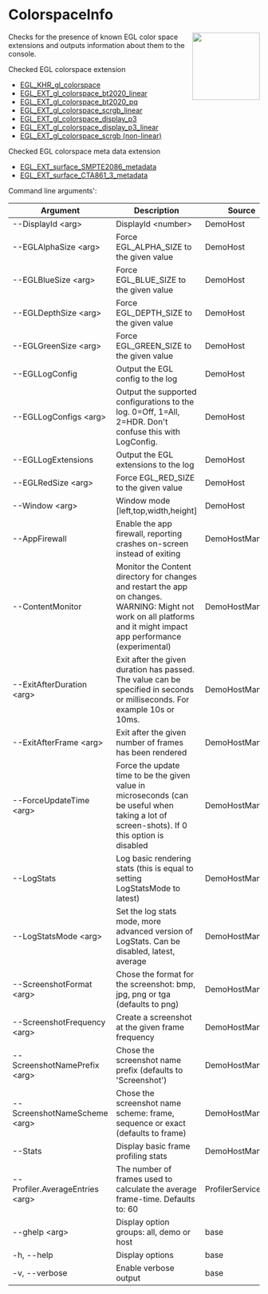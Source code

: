 <!-- #AG_DEMOAPP_HEADER_BEGIN# -->
# ColorspaceInfo
<img src="./Example.jpg" height="135px" style="float:right">

<!-- #AG_DEMOAPP_HEADER_END# -->
<!-- #AG_BRIEF_BEGIN# -->
Checks for the presence of known EGL color space extensions and outputs information about them to the console.
<!-- #AG_BRIEF_END# -->

Checked EGL colorspace extension
* [EGL_KHR_gl_colorspace](https://www.khronos.org/registry/EGL/extensions/KHR/EGL_KHR_gl_colorspace.txt)
* [EGL_EXT_gl_colorspace_bt2020_linear](https://www.khronos.org/registry/EGL/extensions/EXT/EGL_EXT_gl_colorspace_bt2020_linear.txt)
* [EGL_EXT_gl_colorspace_bt2020_pq](https://www.khronos.org/registry/EGL/extensions/EXT/EGL_EXT_gl_colorspace_bt2020_linear.txt)
* [EGL_EXT_gl_colorspace_scrgb_linear](https://www.khronos.org/registry/EGL/extensions/EXT/EGL_EXT_gl_colorspace_scrgb_linear.txt)
* [EGL_EXT_gl_colorspace_display_p3](https://www.khronos.org/registry/EGL/extensions/EXT/EGL_EXT_gl_colorspace_display_p3.txt)
* [EGL_EXT_gl_colorspace_display_p3_linear](https://www.khronos.org/registry/EGL/extensions/EXT/EGL_EXT_gl_colorspace_display_p3.txt)
* [EGL_EXT_gl_colorspace_scrgb (non-linear)](https://www.khronos.org/registry/EGL/extensions/EXT/EGL_EXT_gl_colorspace_scrgb.txt)

Checked EGL colorspace meta data extension
* [EGL_EXT_surface_SMPTE2086_metadata](https://www.khronos.org/registry/EGL/extensions/EXT/EGL_EXT_surface_SMPTE2086_metadata.txt)
* [EGL_EXT_surface_CTA861_3_metadata](https://www.khronos.org/registry/EGL/extensions/EXT/EGL_EXT_surface_CTA861_3_metadata.txt)

<!-- #AG_DEMOAPP_COMMANDLINE_ARGUMENTS_BEGIN# -->

Command line arguments':

Argument                       |Description                                                                                                                                                          |Source
-------------------------------|---------------------------------------------------------------------------------------------------------------------------------------------------------------------|---------------
--DisplayId \<arg>             |DisplayId \<number>                                                                                                                                                  |DemoHost
--EGLAlphaSize \<arg>          |Force EGL_ALPHA_SIZE to the given value                                                                                                                              |DemoHost
--EGLBlueSize \<arg>           |Force EGL_BLUE_SIZE to the given value                                                                                                                               |DemoHost
--EGLDepthSize \<arg>          |Force EGL_DEPTH_SIZE to the given value                                                                                                                              |DemoHost
--EGLGreenSize \<arg>          |Force EGL_GREEN_SIZE to the given value                                                                                                                              |DemoHost
--EGLLogConfig                 |Output the EGL config to the log                                                                                                                                     |DemoHost
--EGLLogConfigs \<arg>         |Output the supported configurations to the log. 0=Off, 1=All, 2=HDR. Don't confuse this with LogConfig.                                                              |DemoHost
--EGLLogExtensions             |Output the EGL extensions to the log                                                                                                                                 |DemoHost
--EGLRedSize \<arg>            |Force EGL_RED_SIZE to the given value                                                                                                                                |DemoHost
--Window \<arg>                |Window mode [left,top,width,height]                                                                                                                                  |DemoHost
--AppFirewall                  |Enable the app firewall, reporting crashes on-screen instead of exiting                                                                                              |DemoHostManager
--ContentMonitor               |Monitor the Content directory for changes and restart the app on changes. WARNING: Might not work on all platforms and it might impact app performance (experimental)|DemoHostManager
--ExitAfterDuration \<arg>     |Exit after the given duration has passed. The value can be specified in seconds or milliseconds. For example 10s or 10ms.                                            |DemoHostManager
--ExitAfterFrame \<arg>        |Exit after the given number of frames has been rendered                                                                                                              |DemoHostManager
--ForceUpdateTime \<arg>       |Force the update time to be the given value in microseconds (can be useful when taking a lot of screen-shots). If 0 this option is disabled                          |DemoHostManager
--LogStats                     |Log basic rendering stats (this is equal to setting LogStatsMode to latest)                                                                                          |DemoHostManager
--LogStatsMode \<arg>          |Set the log stats mode, more advanced version of LogStats. Can be disabled, latest, average                                                                          |DemoHostManager
--ScreenshotFormat \<arg>      |Chose the format for the screenshot: bmp, jpg, png or tga (defaults to png)                                                                                          |DemoHostManager
--ScreenshotFrequency \<arg>   |Create a screenshot at the given frame frequency                                                                                                                     |DemoHostManager
--ScreenshotNamePrefix \<arg>  |Chose the screenshot name prefix (defaults to 'Screenshot')                                                                                                          |DemoHostManager
--ScreenshotNameScheme \<arg>  |Chose the screenshot name scheme: frame, sequence or exact (defaults to frame)                                                                                       |DemoHostManager
--Stats                        |Display basic frame profiling stats                                                                                                                                  |DemoHostManager
--Profiler.AverageEntries \<arg>|The number of frames used to calculate the average frame-time. Defaults to: 60                                                                                       |ProfilerService
--ghelp \<arg>                 |Display option groups: all, demo or host                                                                                                                             |base
-h, --help                     |Display options                                                                                                                                                      |base
-v, --verbose                  |Enable verbose output                                                                                                                                                |base
<!-- #AG_DEMOAPP_COMMANDLINE_ARGUMENTS_END# -->
